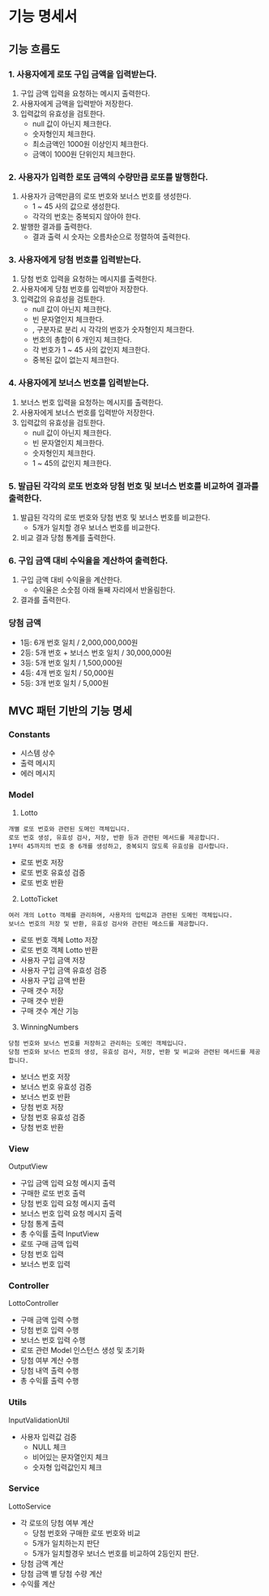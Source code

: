 # 기능 명세서


## 기능 흐름도

### 1. 사용자에게 로또 구입 금액을 입력받는다.
1. 구입 금액 입력을 요청하는 메시지 출력한다.
2. 사용자에게 금액을 입력받아 저장한다.
3. 입력값의 유효성을 검토한다.
   - null 값이 아닌지 체크한다.
   - 숫자형인지 체크한다.
   - 최소금액인 1000원 이상인지 체크한다.
   - 금액이 1000원 단위인지 체크한다.
### 2. 사용자가 입력한 로또 금액의 수량만큼 로또를 발행한다.
1. 사용자가 금액만큼의 로또 번호와 보너스 번호를 생성한다.
   - 1 ~ 45 사의 값으로 생성한다.
   - 각각의 번호는 중복되지 않아야 한다.
2. 발행한 결과를 출력한다.
   - 결과 출력 시 숫자는 오름차순으로 정렬하여 출력한다.
### 3. 사용자에게 당첨 번호를 입력받는다.
1. 당첨 번호 입력을 요청하는 메시지를 출력한다.
2. 사용자에게 당첨 번호를 입력받아 저장한다.
3. 입력값의 유효성을 검토한다.
   - null 값이 아닌지 체크한다.
   - 빈 문자열인지 체크한다.
   - , 구분자로 분리 시 각각의 번호가 숫자형인지 체크한다.
   - 번호의 총합이 6 개인지 체크한다.
   - 각 번호가 1 ~ 45 사의 값인지 체크한다.
   - 중복된 값이 없는지 체크한다.
### 4. 사용자에게 보너스 번호를 입력받는다.
1. 보너스 번호 입력을 요청하는 메시지를 출력한다.
2. 사용자에게 보너스 번호를 입력받아 저장한다.
3. 입력값의 유효성을 검토한다.
   - null 값이 아닌지 체크한다.
   - 빈 문자열인지 체크한다.
   - 숫자형인지 체크한다.
   - 1 ~ 45의 값인지 체크한다.
### 5. 발급된 각각의 로또 번호와 당첨 번호 및 보너스 번호를 비교하여 결과를 출력한다.
1. 발급된 각각의 로또 번호와 당첨 번호 및 보너스 번호를 비교한다.
    - 5개가 일치할 경우 보너스 번호를 비교한다.
2. 비교 결과 당첨 통계를 출력한다.
 
### 6. 구입 금액 대비 수익율을 계산하여 출력한다.
1. 구입 금액 대비 수익율을 계산한다.
    - 수익율은 소숫점 아래 둘째 자리에서 반올림한다.
2. 결과를 출력한다.

### 당첨 금액
- 1등: 6개 번호 일치 / 2,000,000,000원
- 2등: 5개 번호 + 보너스 번호 일치 / 30,000,000원
- 3등: 5개 번호 일치 / 1,500,000원
- 4등: 4개 번호 일치 / 50,000원
- 5등: 3개 번호 일치 / 5,000원

## MVC 패턴 기반의 기능 명세

### Constants
- 시스템 상수
- 출력 메시지 
- 에러 메시지

### Model
1. Lotto
```
개별 로또 번호와 관련된 도메인 객체입니다.
로또 번호 생성, 유효성 검사, 저장, 반환 등과 관련된 메서드를 제공합니다.
1부터 45까지의 번호 중 6개를 생성하고, 중복되지 않도록 유효성을 검사합니다.
```
- 로또 번호 저장
- 로또 번호 유효성 검증
- 로또 번호 반환

2. LottoTicket
```
여러 개의 Lotto 객체를 관리하며, 사용자의 입력값과 관련된 도메인 객체입니다.
보너스 번호의 저장 및 반환, 유효성 검사와 관련된 메소드를 제공합니다.
```

- 로또 번호 객체 Lotto 저장
- 로또 번호 객체 Lotto 반환
- 사용자 구입 금액 저장
- 사용자 구입 금액 유효성 검증
- 사용자 구입 금액 반환
- 구매 갯수 저장
- 구매 갯수 반환
- 구매 갯수 계산 기능
 
3. WinningNumbers
```
당첨 번호와 보너스 번호를 저장하고 관리하는 도메인 객체입니다.
당첨 번호와 보너스 번호의 생성, 유효성 검사, 저장, 반환 및 비교와 관련된 메서드를 제공합니다.
```
- 보너스 번호 저장
- 보너스 번호 유효성 검증
- 보너스 번호 반환
- 당첨 번호 저장
- 당첨 번호 유효성 검증
- 당첨 번호 반환

### View
OutputView
- 구입 금액 입력 요청 메시지 출력
- 구매한 로또 번호 출력
- 당첨 번호 입력 요청 메시지 출력
- 보너스 번호 입력 요청 메시지 출력
- 당첨 통계 출력
- 총 수익률 출력
InputView
- 로또 구매 금액 입력
- 당첨 번호 입력
- 보너스 번호 입력

### Controller
LottoController
- 구매 금액 입력 수행
- 당첨 번호 입력 수행
- 보너스 번호 입력 수행
- 로또 관련 Model 인스턴스 생성 및 초기화
- 당첨 여부 계산 수행
- 당첨 내역 출력 수행
- 총 수익률 출력 수행

### Utils
InputValidationUtil
- 사용자 입력값 검증
  - NULL 체크
  - 비어있는 문자열인지 체크
  - 숫자형 입력값인지 체크

### Service
LottoService
- 각 로또의 당첨 여부 계산
  - 당첨 번호와 구매한 로또 번호와 비교 
  - 5개가 일치하는지 판단
  - 5개가 일치할경우 보너스 번호를 비교하여 2등인지 판단.
- 당첨 금액 계산
- 당첨 금액 별 당첨 수량 계산
- 수익률 계산



